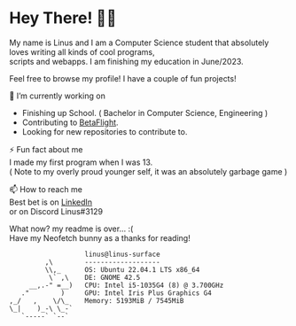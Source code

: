 <!--
**LinusThorsell/LinusThorsell** is a ✨ _special_ ✨ repository because its `README.md` (this file) appears on your GitHub profile.

Here are some ideas to get you started:

- 🔭 I’m currently working on ...
- 🌱 I’m currently learning ...
- 👯 I’m looking to collaborate on ...
- 🤔 I’m looking for help with ...
- 💬 Ask me about ...
- 📫 How to reach me: ...
- 😄 Pronouns: ...
- ⚡ Fun fact: ...
-->

# Hey There! 👋👋

My name is Linus and I am a Computer Science student 
that absolutely loves writing all kinds of cool programs,  
scripts and webapps. I am finishing my education in June/2023.

Feel free to browse my profile! I have a couple of fun projects!

🔭 I’m currently working on
* Finishing up School. ( Bachelor in Computer Science, Engineering )
* Contributing to [BetaFlight](https://github.com/betaflight/).
* Looking for new repositories to contribute to.

⚡ Fun fact about me  
I made my first program when I was 13.  
( Note to my overly proud younger self, it was an absolutely garbage game )

📫 How to reach me  
Best bet is on [LinkedIn](https://www.linkedin.com/in/linus-thorsell/)  
or on Discord Linus#3129

What now? my readme is over... :(  
Have my Neofetch bunny as a thanks for reading!

                       linus@linus-surface 
             ,\        ------------------- 
             \\,_      OS: Ubuntu 22.04.1 LTS x86_64 
              \` ,\    DE: GNOME 42.5 
         __,.-" =__)   CPU: Intel i5-1035G4 (8) @ 3.700GHz 
       ."        )     GPU: Intel Iris Plus Graphics G4 
    ,_/   ,    \/\_    Memory: 5193MiB / 7545MiB 
    \_|    )_-\ \_-`
       `-----` `--`                            
                                               
